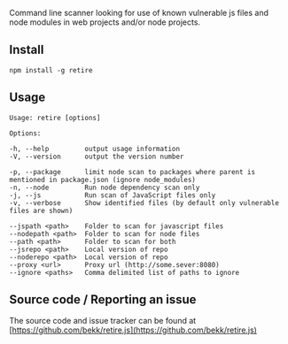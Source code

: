 Command line scanner looking for use of known vulnerable js files and node modules in web projects and/or node projects.

Install
-------

    npm install -g retire
    

Usage
-----

````
Usage: retire [options]

Options:

-h, --help         output usage information
-V, --version      output the version number

-p, --package      limit node scan to packages where parent is mentioned in package.json (ignore node_modules)
-n, --node         Run node dependency scan only
-j, --js           Run scan of JavaScript files only
-v, --verbose      Show identified files (by default only vulnerable files are shown)

--jspath <path>    Folder to scan for javascript files
--nodepath <path>  Folder to scan for node files
--path <path>      Folder to scan for both
--jsrepo <path>    Local version of repo
--noderepo <path>  Local version of repo
--proxy <url>      Proxy url (http://some.sever:8080)
--ignore <paths>   Comma delimited list of paths to ignore
````


Source code / Reporting an issue
--------------------------------
The source code and issue tracker can be found at [https://github.com/bekk/retire.js](https://github.com/bekk/retire.js)
